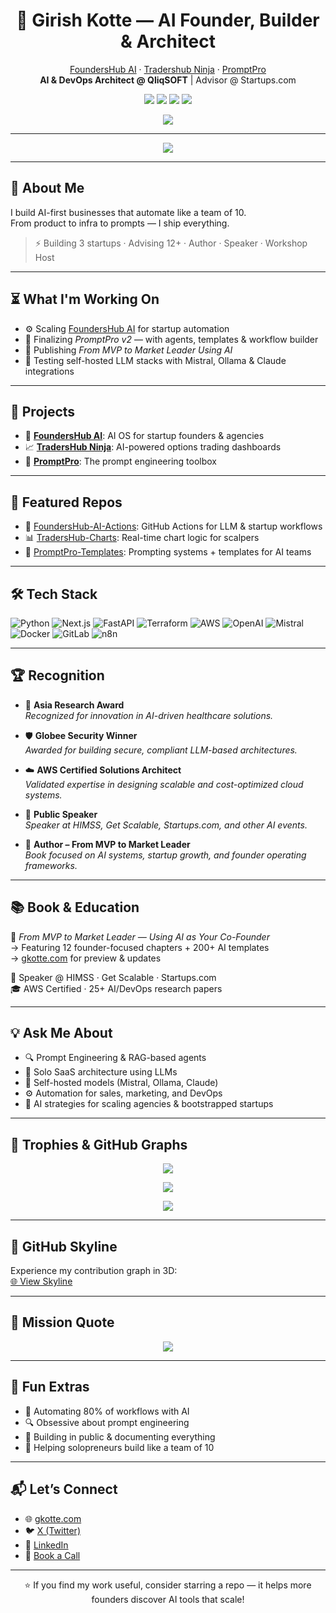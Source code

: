<h1 align="center">🚀 Girish Kotte — AI Founder, Builder & Architect</h1>

<p align="center">
  <a href="https://foundershub.ai">FoundersHub AI</a> · 
  <a href="https://tradershub.ninja">Tradershub Ninja</a> · 
  <a href="https://promptpro.live">PromptPro</a><br/>
  <strong>AI & DevOps Architect @ QliqSOFT</strong> | Advisor @ Startups.com  
</p>

<p align="center">
  <a href="https://x.com/gkotte1"><img src="https://img.shields.io/twitter/follow/gkotte1?style=social" /></a>
  <a href="https://linkedin.com/in/girishkotte"><img src="https://img.shields.io/badge/LinkedIn-Girish%20Kotte-blue?logo=linkedin" /></a>
  <a href="https://gkotte.com"><img src="https://img.shields.io/badge/Portfolio-gkotte.com-informational?logo=githubpages" /></a>
  <a href="https://fh.bio/gkotte"><img src="https://img.shields.io/badge/Schedule%20a%20Call-%F0%9F%93%85-blueviolet" /></a>
</p>

<p align="center">
  <img src="https://komarev.com/ghpvc/?username=gkotte&label=Profile+Views&color=blue&style=flat" />
</p>

---

<p align="center">
  <img src="https://readme-typing-svg.herokuapp.com?font=Fira+Code&size=22&pause=1000&color=58A6FF&center=true&vCenter=true&width=900&lines=Founder+of+3+AI+Startups.;AI+%26+DevOps+Architect.;Helping+Startups+Scale+Smarter.;LLMs+%7C+Automation+%7C+Prompt+Engineering" />
</p>

---

## 🧠 About Me

I build AI-first businesses that automate like a team of 10.  
From product to infra to prompts — I ship everything.

> ⚡ Building 3 startups · Advising 12+ · Author · Speaker · Workshop Host

---

## ⏳ What I'm Working On

- ⚙️ Scaling [FoundersHub AI](https://foundershub.ai) for startup automation  
- 🧠 Finalizing *PromptPro v2* — with agents, templates & workflow builder  
- 📘 Publishing *From MVP to Market Leader Using AI*  
- 🧪 Testing self-hosted LLM stacks with Mistral, Ollama & Claude integrations

---

## 🚀 Projects

- 🔗 [**FoundersHub AI**](https://foundershub.ai): AI OS for startup founders & agencies  
- 📈 [**TradersHub Ninja**](https://tradershub.ninja): AI-powered options trading dashboards  
- 🧠 [**PromptPro**](https://promptpro.live): The prompt engineering toolbox

---

## 📌 Featured Repos

- 🔧 [FoundersHub-AI-Actions](https://github.com/gkotte/foundershub-ai-actions): GitHub Actions for LLM & startup workflows  
- 📊 [TradersHub-Charts](https://github.com/gkotte/tradershub-charts): Real-time chart logic for scalpers  
- 🧠 [PromptPro-Templates](https://github.com/gkotte/promptpro-templates): Prompting systems + templates for AI teams

---

## 🛠️ Tech Stack

![Python](https://img.shields.io/badge/Python-3776AB?logo=python&logoColor=white)
![Next.js](https://img.shields.io/badge/Next.js-000?logo=next.js)
![FastAPI](https://img.shields.io/badge/FastAPI-005571?logo=fastapi)
![Terraform](https://img.shields.io/badge/Terraform-623CE4?logo=terraform)
![AWS](https://img.shields.io/badge/AWS-232F3E?logo=amazon-aws)
![OpenAI](https://img.shields.io/badge/OpenAI-412991?logo=openai)
![Mistral](https://img.shields.io/badge/Mistral-AI-orange)
![Docker](https://img.shields.io/badge/Docker-2496ED?logo=docker)
![GitLab](https://img.shields.io/badge/GitLab_CI-FC6D26?logo=gitlab)
![n8n](https://img.shields.io/badge/n8n-Automation-orange)

---

## 🏆 Recognition

- 🏅 **Asia Research Award**  
  *Recognized for innovation in AI-driven healthcare solutions.*

- 🛡️ **Globee Security Winner**  
  *Awarded for building secure, compliant LLM-based architectures.*

- ☁️ **AWS Certified Solutions Architect**  
  *Validated expertise in designing scalable and cost-optimized cloud systems.*

- 🎤 **Public Speaker**  
  *Speaker at HIMSS, Get Scalable, Startups.com, and other AI events.*

- 📘 **Author – From MVP to Market Leader**  
  *Book focused on AI systems, startup growth, and founder operating frameworks.*

---

## 📚 Book & Education

📘 *From MVP to Market Leader — Using AI as Your Co-Founder*  
→ Featuring 12 founder-focused chapters + 200+ AI templates  
→ [gkotte.com](https://gkotte.com) for preview & updates  

🎤 Speaker @ HIMSS · Get Scalable · Startups.com  
🎓 AWS Certified · 25+ AI/DevOps research papers

---

## 💡 Ask Me About

- 🔍 Prompt Engineering & RAG-based agents  
- 🚀 Solo SaaS architecture using LLMs  
- 🧪 Self-hosted models (Mistral, Ollama, Claude)  
- ⚙️ Automation for sales, marketing, and DevOps  
- 🧭 AI strategies for scaling agencies & bootstrapped startups

---

## 🏅 Trophies & GitHub Graphs

<p align="center">
  <img src="https://github-profile-trophy.vercel.app/?username=gkotte&theme=tokyonight&no-bg=true&no-frame=true&column=7" />
</p>

<p align="center">
  <img src="https://github-readme-streak-stats.herokuapp.com/?user=gkotte&theme=tokyonight" />
</p>

<p align="center">
  <img src="https://github-readme-activity-graph.vercel.app/graph?username=gkotte&theme=tokyo-night&area=true" />
</p>

---

## 🌌 GitHub Skyline

Experience my contribution graph in 3D:  
[🌐 View Skyline](https://skyline.github.com/gkotte/2024)

---

## 💬 Mission Quote

<p align="center">
  <img src="https://quotes-github-readme.vercel.app/api?type=horizontal&quote=Your+workflow+should+work+while+you+sleep.&author=Girish+Kotte" />
</p>

---

## 🧃 Fun Extras

- 🔁 Automating 80% of workflows with AI  
- 🔍 Obsessive about prompt engineering  
- 🔧 Building in public & documenting everything  
- 💼 Helping solopreneurs build like a team of 10

---

## 📬 Let’s Connect

- 🌐 [gkotte.com](https://gkotte.com)
- 🐦 [X (Twitter)](https://x.com/gkotte1)
- 💼 [LinkedIn](https://linkedin.com/in/girishkotte)
- 📅 [Book a Call](https://fh.bio/gkotte)

---

<p align="center">
  ⭐️ If you find my work useful, consider starring a repo — it helps more founders discover AI tools that scale!
</p>
